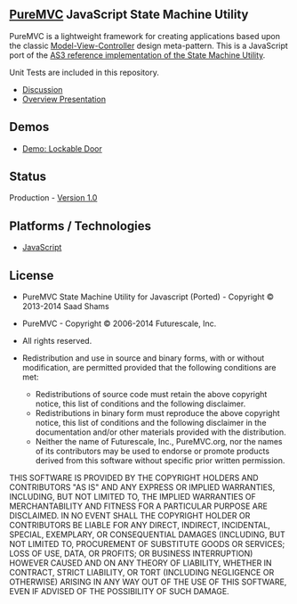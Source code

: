 ## [PureMVC](http://puremvc.github.com/) JavaScript State Machine Utility
PureMVC is a lightweight framework for creating applications based upon the classic [Model-View-Controller](http://en.wikipedia.org/wiki/Model-view-controller) design meta-pattern. This is a JavaScript port of the [AS3 reference implementation of the State Machine Utility](https://github.com/PureMVC/puremvc-as3-util-statemachine/wiki).

Unit Tests are included in this repository.

* [Discussion](http://forums.puremvc.org/index.php?board=95.0)
* [Overview Presentation](http://puremvc.tv/#P003/)

## Demos
* [Demo: Lockable Door](https://github.com/sshams/puremvc-js-demo-lockabledoor/)

## Status
Production - [Version 1.0](https://github.com/sshams/puremvc-js-util-statemachine/blob/master/VERSION)

## Platforms / Technologies
* [JavaScript](http://en.wikipedia.org/wiki/JavaScript)

## License
* PureMVC State Machine Utility for Javascript (Ported) - Copyright © 2013-2014 Saad Shams 
* PureMVC - Copyright © 2006-2014 Futurescale, Inc.
* All rights reserved.

* Redistribution and use in source and binary forms, with or without modification, are permitted provided that the following conditions are met:

  * Redistributions of source code must retain the above copyright notice, this list of conditions and the following disclaimer.
  * Redistributions in binary form must reproduce the above copyright notice, this list of conditions and the following disclaimer in the documentation and/or other materials provided with the distribution.
  * Neither the name of Futurescale, Inc., PureMVC.org, nor the names of its contributors may be used to endorse or promote products derived from this software without specific prior written permission.

THIS SOFTWARE IS PROVIDED BY THE COPYRIGHT HOLDERS AND CONTRIBUTORS "AS IS" AND ANY EXPRESS OR IMPLIED WARRANTIES, INCLUDING, BUT NOT LIMITED TO, THE IMPLIED WARRANTIES OF MERCHANTABILITY AND FITNESS FOR A PARTICULAR PURPOSE ARE DISCLAIMED. IN NO EVENT SHALL THE COPYRIGHT HOLDER OR CONTRIBUTORS BE LIABLE FOR ANY DIRECT, INDIRECT, INCIDENTAL, SPECIAL, EXEMPLARY, OR CONSEQUENTIAL DAMAGES (INCLUDING, BUT NOT LIMITED TO, PROCUREMENT OF SUBSTITUTE GOODS OR SERVICES; LOSS OF USE, DATA, OR PROFITS; OR BUSINESS INTERRUPTION) HOWEVER CAUSED AND ON ANY THEORY OF LIABILITY, WHETHER IN CONTRACT, STRICT LIABILITY, OR TORT (INCLUDING NEGLIGENCE OR OTHERWISE) ARISING IN ANY WAY OUT OF THE USE OF THIS SOFTWARE, EVEN IF ADVISED OF THE POSSIBILITY OF SUCH DAMAGE.